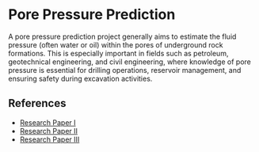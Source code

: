 
# Pore Pressure Prediction

A pore pressure prediction project generally aims to estimate the fluid pressure (often water or oil) within the pores of underground rock formations. This is especially important in fields such as petroleum, geotechnical engineering, and civil engineering, where knowledge of pore pressure is essential for drilling operations, reservoir management, and ensuring safety during excavation activities.


## References
 - [Research Paper I](https://www.sciencedirect.com/topics/earth-and-planetary-sciences/pore-pressure)
 - [Research Paper II](https://www.academia.edu/62913755/Predrill_pore_pressure_prediction_using_seismic_data)
 - [Research Paper III](extension://fcejkolobdcfbhhakbhajcflakmnhaff/pages/viewer.html?file=https%3A%2F%2Fwww.ijerd.com%2Fpaper%2Fvol20-issue7%2F2007411421.pdf%3Fform%3DMG0AV3#pagemode=thumbs)

